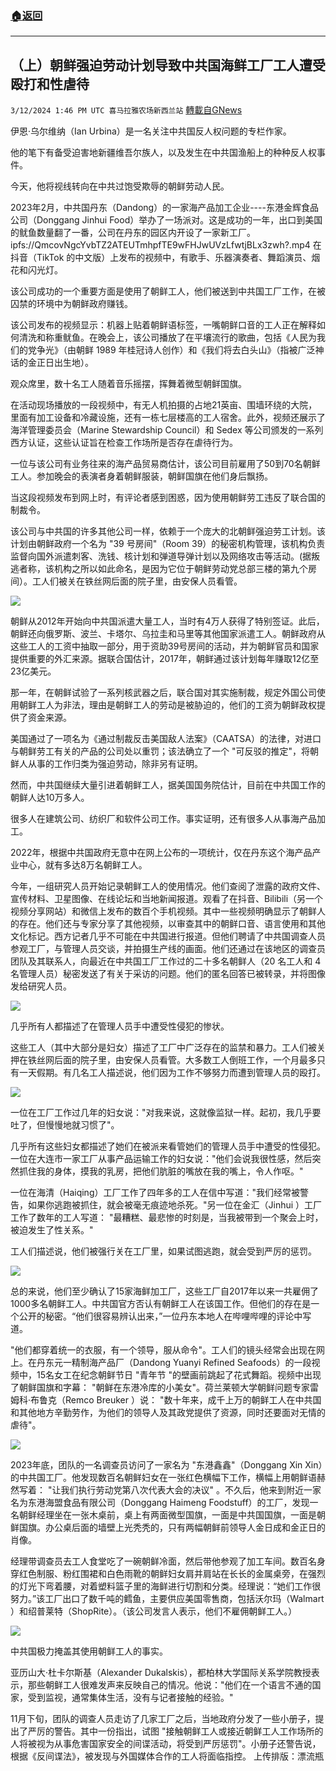 ###  [:house:返回](README.md)
---


## （上）朝鲜强迫劳动计划导致中共国海鲜工厂工人遭受殴打和性虐待
`3/12/2024 1:46 PM UTC 喜马拉雅农场新西兰站` [轉載自GNews](https://gnews.org/articles/2387976)

伊恩·乌尔维纳（Ian Urbina）是一名关注中共国反人权问题的专栏作家。

他的笔下有备受迫害地新疆维吾尔族人，以及发生在中共国渔船上的种种反人权事件。

今天，他将视线转向在中共过饱受欺辱的朝鲜劳动人民。

2023年2月，中共国丹东（Dandong）的一家海产品加工企业----东港金辉食品公司（Donggang Jinhui Food）举办了一场派对。这是成功的一年，出口到美国的鱿鱼数量翻了一番，公司在丹东的园区内开设了一家新工厂。
ipfs://QmcovNgcYvbTZ2ATEUTmhpfTE9wFHJwUVzLfwtjBLx3zwh?.mp4
在抖音（TikTok 的中文版）上发布的视频中，有歌手、乐器演奏者、舞蹈演员、烟花和闪光灯。

该公司成功的一个重要方面是使用了朝鲜工人，他们被送到中共国工厂工作，在被囚禁的环境中为朝鲜政府赚钱。

该公司发布的视频显示：机器上贴着朝鲜语标签，一嘴朝鲜口音的工人正在解释如何清洗和称重鱿鱼。在晚会上，该公司播放了在平壤流行的歌曲，包括《人民为我们的党争光》（由朝鲜 1989 年桂冠诗人创作）和《我们将去白头山》（指被广泛神话的金正日出生地）。

观众席里，数十名工人随着音乐摇摆，挥舞着微型朝鲜国旗。

在活动现场播放的一段视频中，有无人机拍摄的占地21英亩、围墙环绕的大院，里面有加工设备和冷藏设施，还有一栋七层楼高的工人宿舍。此外，视频还展示了海洋管理委员会（Marine Stewardship Council）和 Sedex 等公司颁发的一系列西方认证，这些认证旨在检查工作场所是否存在虐待行为。

一位与该公司有业务往来的海产品贸易商估计，该公司目前雇用了50到70名朝鲜工人。参加晚会的表演者身着朝鲜服装，朝鲜国旗在他们身后飘扬。

当这段视频发布到网上时，有评论者感到困惑，因为使用朝鲜劳工违反了联合国的制裁令。

该公司与中共国的许多其他公司一样，依赖于一个庞大的北朝鲜强迫劳工计划。该计划由朝鲜政府一个名为 "39 号房间"（Room 39）的秘密机构管理，该机构负责监督向国外派遣刺客、洗钱、核计划和弹道导弹计划以及网络攻击等活动。(据叛逃者称，该机构之所以如此命名，是因为它位于朝鲜劳动党总部三楼的第九个房间）。工人们被关在铁丝网后面的院子里，由安保人员看管。

![](ipfs://QmWDqDR7Cy8gYBRZu4mEaS9NBW77fvL7KqLvw74bbkbk8J?.png)

朝鲜从2012年开始向中共国派遣大量工人，当时有4万人获得了特别签证。此后，朝鲜还向俄罗斯、波兰、卡塔尔、乌拉圭和马里等其他国家派遣工人。朝鲜政府从这些工人的工资中抽取一部分，用于资助39号房间的活动，并为朝鲜官员和国家提供重要的外汇来源。据联合国估计，2017年，朝鲜通过该计划每年赚取12亿至23亿美元。

那一年，在朝鲜试验了一系列核武器之后，联合国对其实施制裁，规定外国公司使用朝鲜工人为非法，理由是朝鲜工人的劳动是被胁迫的，他们的工资为朝鲜政权提供了资金来源。

美国通过了一项名为《通过制裁反击美国敌人法案》（CAATSA）的法律，对进口与朝鲜劳工有关的产品的公司处以重罚；该法确立了一个 "可反驳的推定"，将朝鲜人从事的工作归类为强迫劳动，除非另有证明。

然而，中共国继续大量引进着朝鲜工人，据美国国务院估计，目前在中共国工作的朝鲜人达10万多人。

很多人在建筑公司、纺织厂和软件公司工作。事实证明，还有很多人从事海产品加工。

2022年，根据中共国政府无意中在网上公布的一项统计，仅在丹东这个海产品产业中心，就有多达8万名朝鲜工人。

今年，一组研究人员开始记录朝鲜工人的使用情况。他们查阅了泄露的政府文件、宣传材料、卫星图像、在线论坛和当地新闻报道。观看了在抖音、Bilibili（另一个视频分享网站）和微信上发布的数百个手机视频。其中一些视频明确显示了朝鲜人的存在。他们还与专家分享了其他视频，以审查其中的朝鲜口音、语言使用和其他文化标记。西方记者几乎不可能在中共国进行报道。但他们聘请了中共国调查人员参观工厂，与管理人员交谈，并拍摄生产线的画面。他们还通过在该地区的调查员团队及其联系人，向最近在中共国工厂工作过的二十多名朝鲜人（20 名工人和 4 名管理人员）秘密发送了有关于采访的问题。他们的匿名回答已被转录，并将图像发给研究人员。

![](ipfs://QmQbT2byFJMeqczd54FQ7t7G1wNNrjvUFQp4YBYvN6nzWc?.png)

几乎所有人都描述了在管理人员手中遭受性侵犯的惨状。

这些工人（其中大部分是妇女）描述了工厂中广泛存在的监禁和暴力。工人们被关押在铁丝网后面的院子里，由安保人员看管。大多数工人倒班工作，一个月最多只有一天假期。有几名工人描述说，他们因为工作不够努力而遭到管理人员的殴打。

![](ipfs://QmNjLF1Ntmwm1Pjgnuow33SLqmimeXKYQzLVTuF6DMkJW5?.png)

一位在工厂工作过几年的妇女说："对我来说，这就像监狱一样。起初，我几乎要吐了，但慢慢地就习惯了"。

几乎所有这些妇女都描述了她们在被派来看管她们的管理人员手中遭受的性侵犯。一位在大连市一家工厂从事产品运输工作的妇女说："他们会说我很性感，然后突然抓住我的身体，摸我的乳房，把他们肮脏的嘴放在我的嘴上，令人作呕。"

一位在海清（Haiqing）工厂工作了四年多的工人在信中写道："我们经常被警告，如果你逃跑被抓住，就会被毫无痕迹地杀死。"另一位在金汇（Jinhui ）工厂工作了数年的工人写道： "最糟糕、最悲惨的时刻是，当我被带到一个聚会上时，被迫发生了性关系。"

工人们描述说，他们被强行关在工厂里，如果试图逃跑，就会受到严厉的惩罚。

![](ipfs://QmbfrZdct9P4KGw56jHMUPqbExRcbjsCYULuS92ZJoRGgU?.png)

总的来说，他们至少确认了15家海鲜加工厂，这些工厂自2017年以来一共雇佣了1000多名朝鲜工人。中共国官方否认有朝鲜工人在该国工作。但他们的存在是一个公开的秘密。“他们很容易辨认出来，”一位丹东本地人在哔哩哔哩的评论中写道。

"他们都穿着统一的衣服，有一个领导，服从命令"。工人们的镜头经常会出现在网上。在丹东元一精制海产品厂（Dandong Yuanyi Refined Seafoods）的一段视频中，15名女工在纪念朝鲜节日 "青年节 "的壁画前跳起了花式舞蹈。视频中出现了朝鲜国旗和字幕： "朝鲜在东港冷库的小美女"。荷兰莱顿大学朝鲜问题专家雷姆科·布鲁克（Remco Breuker ）说： "数十年来，成千上万的朝鲜工人在中共国和其他地方辛勤劳作，为他们的领导人及其政党提供了资源，同时还要面对无情的虐待"。

![](ipfs://QmQwfkRxEMMorAKqqLJmyMRKxNJURwdgFhkhqh3JmP8Yst?.png)

2023年底，团队的一名调查员访问了一家名为 "东港鑫鑫"（Donggang Xin Xin）的中共国工厂。他发现数百名朝鲜妇女在一张红色横幅下工作，横幅上用朝鲜语赫然写着： "让我们执行劳动党第八次代表大会的决议" 。不久后，他来到附近一家名为东港海盟食品有限公司（Donggang Haimeng Foodstuff）的工厂，发现一名朝鲜经理坐在一张木桌前，桌上有两面微型国旗，一面是中共国国旗，一面是朝鲜国旗。办公桌后面的墙壁上光秃秃的，只有两幅朝鲜前领导人金日成和金正日的肖像。

经理带调查员去工人食堂吃了一碗朝鲜冷面，然后带他参观了加工车间。数百名身穿红色制服、粉红围裙和白色雨靴的朝鲜妇女肩并肩站在长长的金属桌旁，在强烈的灯光下弯着腰，对着塑料篮子里的海鲜进行切割和分类。经理说：“她们工作很努力。”该工厂出口了数千吨的鳕鱼，主要供应美国零售商，包括沃尔玛（Walmart ）和绍普莱特（ShopRite）。（该公司发言人表示，他们不雇佣朝鲜工人。）

![](ipfs://QmPhT6qDqXmy8jPJoEUuFs8YQiiQM9R7s7YBnF2QNDkFGL?.png)

中共国极力掩盖其使用朝鲜工人的事实。

亚历山大·杜卡尔斯基（Alexander Dukalskis），都柏林大学国际关系学院教授表示，那些朝鲜工人很难发声来反映自己的情况。他说："他们在一个语言不通的国家，受到监视，通常集体生活，没有与记者接触的经验。"

11月下旬，团队的调查人员走访了几家工厂之后，当地政府分发了一些小册子，提出了严厉的警告。其中一份指出，试图 "接触朝鲜工人或接近朝鲜工人工作场所的人将被视为从事危害国家安全的间谍活动，将受到严厉惩罚"。小册子还警告说，根据《反间谍法》，被发现与外国媒体合作的工人将面临指控。
上传排版：漂流瓶
